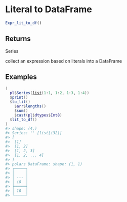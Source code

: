 # Literal to DataFrame

```r
Expr_lit_to_df()
```

## Returns

Series

collect an expression based on literals into a DataFrame

## Examples

<pre class='r-example'><code><span class='r-in'><span><span class='op'>(</span></span></span>
<span class='r-in'><span>  <span class='va'>pl</span><span class='op'>$</span><span class='fu'>Series</span><span class='op'>(</span><span class='fu'><a href='https://rdrr.io/r/base/list.html'>list</a></span><span class='op'>(</span><span class='fl'>1</span><span class='op'>:</span><span class='fl'>1</span>, <span class='fl'>1</span><span class='op'>:</span><span class='fl'>2</span>, <span class='fl'>1</span><span class='op'>:</span><span class='fl'>3</span>, <span class='fl'>1</span><span class='op'>:</span><span class='fl'>4</span><span class='op'>)</span><span class='op'>)</span></span></span>
<span class='r-in'><span>  <span class='op'>$</span><span class='fu'>print</span><span class='op'>(</span><span class='op'>)</span></span></span>
<span class='r-in'><span>  <span class='op'>$</span><span class='fu'>to_lit</span><span class='op'>(</span><span class='op'>)</span></span></span>
<span class='r-in'><span>    <span class='op'>$</span><span class='va'>arr</span><span class='op'>$</span><span class='fu'>lengths</span><span class='op'>(</span><span class='op'>)</span></span></span>
<span class='r-in'><span>    <span class='op'>$</span><span class='fu'>sum</span><span class='op'>(</span><span class='op'>)</span></span></span>
<span class='r-in'><span>    <span class='op'>$</span><span class='fu'>cast</span><span class='op'>(</span><span class='va'>pl</span><span class='op'>$</span><span class='va'>dtypes</span><span class='op'>$</span><span class='va'>Int8</span><span class='op'>)</span></span></span>
<span class='r-in'><span>  <span class='op'>$</span><span class='fu'>lit_to_df</span><span class='op'>(</span><span class='op'>)</span></span></span>
<span class='r-in'><span><span class='op'>)</span></span></span>
<span class='r-out co'><span class='r-pr'>#&gt;</span> shape: (4,)</span>
<span class='r-out co'><span class='r-pr'>#&gt;</span> Series: '' [list[i32]]</span>
<span class='r-out co'><span class='r-pr'>#&gt;</span> [</span>
<span class='r-out co'><span class='r-pr'>#&gt;</span> 	[1]</span>
<span class='r-out co'><span class='r-pr'>#&gt;</span> 	[1, 2]</span>
<span class='r-out co'><span class='r-pr'>#&gt;</span> 	[1, 2, 3]</span>
<span class='r-out co'><span class='r-pr'>#&gt;</span> 	[1, 2, ... 4]</span>
<span class='r-out co'><span class='r-pr'>#&gt;</span> ]</span>
<span class='r-out co'><span class='r-pr'>#&gt;</span> polars DataFrame: shape: (1, 1)</span>
<span class='r-out co'><span class='r-pr'>#&gt;</span> ┌─────┐</span>
<span class='r-out co'><span class='r-pr'>#&gt;</span> │     │</span>
<span class='r-out co'><span class='r-pr'>#&gt;</span> │ --- │</span>
<span class='r-out co'><span class='r-pr'>#&gt;</span> │ i8  │</span>
<span class='r-out co'><span class='r-pr'>#&gt;</span> ╞═════╡</span>
<span class='r-out co'><span class='r-pr'>#&gt;</span> │ 10  │</span>
<span class='r-out co'><span class='r-pr'>#&gt;</span> └─────┘</span>
 </code></pre>